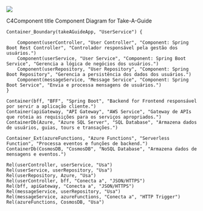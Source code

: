 [![](https://mermaid.ink/img/pako:eNqFVc1u00AQfpWRT0FK4cIpNychBQSlNEFIyFI1sSfuqvauuz-BturDVBwqca14grwYs_6r7ZTmlN35-775Zja-DWKVUDAJZm9nKi-UJGkjaYXNCFoDzAWmGnPYKA0rvKSj8OjYiYQiOVPSopCkz6fKyQT19chyQFi6w6IYQxR8M6SXpLcipih4Bbc-q648cuzzNbTKMtJNNDyZosAb24QJLAstZBrJqVIWzsjYZ4LLOybMVpPhRLO731IGBWUIKafsfitIlImkM253r4Uyr5nZkFfNuSXV9vAsI_CEItkLOiZNMhYICNnuMRUxQkIgKd09xgzqOcCLFM6oUEZYpa9bFk-mQ9L04zpcCtJGsAp_yrsnkWByiE5OxmBKHVE-V5YDutR0ekHv5JaBCQqtYl8EcpK-lDRenwGFu86WjdabjS8wXSyqSl3tS8MU40uSSbmqC815fIlkfw3YZTwdzVpgkfFYdg9-JeJMMHFqOm8wsRDHaOknlkMITz9Afa0Qw-_Lfne117fCwbxlV45AK0tefMMreeWEEQz5lwwUqBFY95LQ7oFPyKpwV34iAybz9Si8cboUvzzA8uunErtZfX-fo8U1mppMqHO8IYmRrGfc0XcMqRPIP1Y5bXgeViPPoWI2wD5_98uO0IMunIytYDWfaLSmmkXJKOPJRrJxVZ7TZuC0ZaWVx9w4WUvB1NbV9Pb7nimTKzOfVitWnauSJ-r_TVd7za1TZ8OoAa9Qzijb-xfae_3YC21dzz3RfmjX285uGNSFrhecTRRb3peqoY_LLydv3q9Wp8s2sQzsr-bhpOEjfrmBYfT--AeIHgxWWqSpX8i6yjCrO8oGLRgHOfHQRMKfIv5AAPvsBeU8zwkfE9qgy_iF878Bh6Kzankt42BitaNxoJVLL4LJBjPDN1ckLEn9yWqtBcofSjX3u39DfIFv?type=png)](https://mermaid.live/edit#pako:eNqFVc1u00AQfpWRT0FK4cIpNychBQSlNEFIyFI1sSfuqvauuz-BturDVBwqca14grwYs_6r7ZTmlN35-775Zja-DWKVUDAJZm9nKi-UJGkjaYXNCFoDzAWmGnPYKA0rvKSj8OjYiYQiOVPSopCkz6fKyQT19chyQFi6w6IYQxR8M6SXpLcipih4Bbc-q648cuzzNbTKMtJNNDyZosAb24QJLAstZBrJqVIWzsjYZ4LLOybMVpPhRLO731IGBWUIKafsfitIlImkM253r4Uyr5nZkFfNuSXV9vAsI_CEItkLOiZNMhYICNnuMRUxQkIgKd09xgzqOcCLFM6oUEZYpa9bFk-mQ9L04zpcCtJGsAp_yrsnkWByiE5OxmBKHVE-V5YDutR0ekHv5JaBCQqtYl8EcpK-lDRenwGFu86WjdabjS8wXSyqSl3tS8MU40uSSbmqC815fIlkfw3YZTwdzVpgkfFYdg9-JeJMMHFqOm8wsRDHaOknlkMITz9Afa0Qw-_Lfne117fCwbxlV45AK0tefMMreeWEEQz5lwwUqBFY95LQ7oFPyKpwV34iAybz9Si8cboUvzzA8uunErtZfX-fo8U1mppMqHO8IYmRrGfc0XcMqRPIP1Y5bXgeViPPoWI2wD5_98uO0IMunIytYDWfaLSmmkXJKOPJRrJxVZ7TZuC0ZaWVx9w4WUvB1NbV9Pb7nimTKzOfVitWnauSJ-r_TVd7za1TZ8OoAa9Qzijb-xfae_3YC21dzz3RfmjX285uGNSFrhecTRRb3peqoY_LLydv3q9Wp8s2sQzsr-bhpOEjfrmBYfT--AeIHgxWWqSpX8i6yjCrO8oGLRgHOfHQRMKfIv5AAPvsBeU8zwkfE9qgy_iF878Bh6Kzankt42BitaNxoJVLL4LJBjPDN1ckLEn9yWqtBcofSjX3u39DfIFv)

C4Component
    title Component Diagram for Take-A-Guide

    Container_Boundary(takeAGuideApp, "UserService") {

        Component(userController, "User Controller", "Component: Spring Boot Rest Controller", "Controlador responsável pela gestão dos usuários.")
        Component(userService, "User Service", "Component: Spring Boot Service", "Gerencia a lógica de negócios dos usuários.")
        Component(userRepository, "User Repository", "Component: Spring Boot Repository", "Gerencia a persistência dos dados dos usuários.")
        Component(messageService, "Message Service", "Component: Spring Boot Service", "Envia e processa mensagens de usuários.")
    }

    Container(bff, "BFF", "Spring Boot", "Backend for Frontend responsável por servir a aplicação cliente.")
    Container(apiGateway, "API Gateway", "AWS Service", "Gateway de APIs que roteia as requisições para os serviços apropriados.")
    ContainerDb(Azure, "Azure SQL Server", "SQL Database", "Armazena dados de usuários, guias, tours e transações.")
    
    Container_Ext(azureFunctions, "Azure Functions", "Serverless Function", "Processa eventos e funções de backend.")
    ContainerDb(CosmosDB, "CosmosDB", "NoSQL Database", "Armazena dados de mensagens e eventos.")

    Rel(userController, userService, "Usa")
    Rel(userService, userRepository, "Usa")
    Rel(userRepository, Azure, "Usa")
    Rel(userController, bff, "Conecta a", "JSON/HTTPS")
    Rel(bff, apiGateway, "Conecta a", "JSON/HTTPS")
    Rel(messageService, userRepository, "Usa")
    Rel(messageService, azureFunctions, "Conecta a", "HTTP Trigger")
    Rel(azureFunctions, CosmosDB, "Usa")
